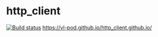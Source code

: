 # http_client
[![Build status](https://ci.appveyor.com/api/projects/status/b2cifnuu2rrt5c11?svg=true)](https://ci.appveyor.com/project/Vl-pod/http-client)
https://vl-pod.github.io/http_client.github.io/

